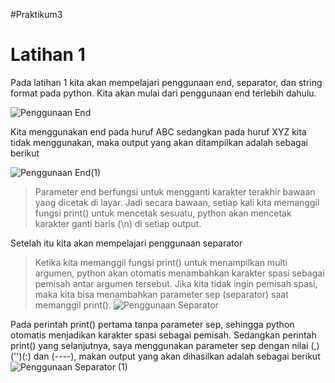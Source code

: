 #Praktikum3
# Latihan 1
Pada latihan 1 kita akan mempelajari penggunaan end, separator, dan string format pada python.
Kita akan mulai dari penggunaan end terlebih dahulu.

![Penggunaan End](https://user-images.githubusercontent.com/116176746/199726369-8bb9da05-d4e3-4be2-9cd1-964da5eb7415.png)

Kita menggunakan end pada huruf ABC sedangkan pada huruf XYZ kita tidak menggunakan, maka output yang akan ditampilkan adalah sebagai berikut

![Penggunaan End(1)](https://user-images.githubusercontent.com/116176746/199726379-85cb36de-0932-4b07-b7e8-ec1501be4431.png)
>Parameter end berfungsi untuk mengganti karakter terakhir bawaan yang dicetak di layar.
Jadi secara bawaan, setiap kali kita memanggil fungsi print() untuk mencetak sesuatu, python akan mencetak karakter ganti baris (\n) di setiap output.

Setelah itu kita akan mempelajari penggunaan separator

>Ketika kita memanggil fungsi print() untuk menampilkan multi argumen, python akan otomatis menambahkan karakter spasi sebagai pemisah antar argumen tersebut.
Jika kita tidak ingin pemisah spasi, maka kita bisa menambahkan parameter sep (separator) saat memanggil print().
![Penggunaan Separator ](https://user-images.githubusercontent.com/116176746/199969672-fa3eb478-da6e-4f98-bee0-d1987b504ff1.png)

Pada perintah print() pertama tanpa parameter sep, sehingga python otomatis menjadikan karakter spasi sebagai pemisah.
Sedangkan perintah print() yang selanjutnya, saya menggunakan parameter sep dengan nilai (,)('')(:) dan (----), makan output yang akan dihasilkan adalah sebagai berikut
![Penggunaan Separator (1)](https://user-images.githubusercontent.com/116176746/199969684-15e53d08-5c12-4d2b-8f4a-f5400fc52928.png)

